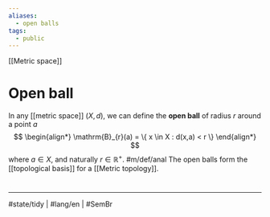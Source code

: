 ```yaml
---
aliases:
  - open balls
tags:
  - public
---
```

[[Metric space]]
# Open ball
In any [[metric space]] $(X, d)$, we can define the **open ball** of radius $r$ around a point $a$
$$
\begin{align*}
\mathrm{B}_{r}(a) = \{ x \in X : d(x,a) < r \}
\end{align*}
$$
where $a \in X$, and naturally $r \in \mathbb{R}^+$. #m/def/anal 
The open balls form the [[topological basis]] for a [[Metric topology]].

#
---
#state/tidy | #lang/en | #SemBr
